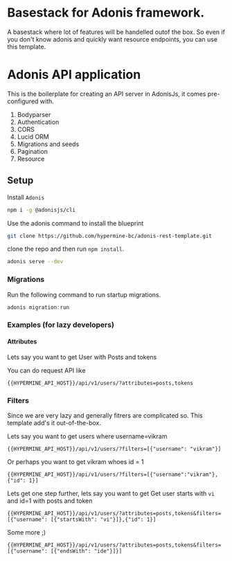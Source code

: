 # Basestack for Adonis framework.

A basestack where lot of features will be handelled outof the box.
So even if you don't know adonis and quickly want resource endpoints, you can use this template.

# Adonis API application

This is the boilerplate for creating an API server in AdonisJs, it comes pre-configured with.

1. Bodyparser
2. Authentication
3. CORS
4. Lucid ORM
5. Migrations and seeds
5. Pagination
5. Resource


## Setup
Install `Adonis`

```bash
npm i -g @adonisjs/cli
```

Use the adonis command to install the blueprint

```bash
git clone https://github.com/hypermine-bc/adonis-rest-template.git
```

clone the repo and then run `npm install`.

```bash
adonis serve --dev
```


### Migrations

Run the following command to run startup migrations.

```js
adonis migration:run
```

### Examples (for lazy developers)

#### Attributes
Lets say you want to get User with Posts and tokens

You can do request API like

```
{{HYPERMINE_API_HOST}}/api/v1/users/?attributes=posts,tokens
```

### Filters
Since we are very lazy and generally fitrers are complicated so.
This template add's it out-of-the-box.

Lets say you want to get users where username=vikram

```
{{HYPERMINE_API_HOST}}/api/v1/users/?filters=[{"username": "vikram"}]
```

Or perhaps you want to get vikram whoes id = 1

```
{{HYPERMINE_API_HOST}}/api/v1/users/?filters=[{"username":"vikram"},{"id": 1}]
```

Lets get one step further, lets say you want to get
Get user starts with `vi` and id=1 with posts and token

```
{{HYPERMINE_API_HOST}}/api/v1/users/?attributes=posts,tokens&filters=[{"username": [{"startsWith": "vi"}]},{"id": 1}]
```
Some more ;)

```
{{HYPERMINE_API_HOST}}/api/v1/users/?attributes=posts,tokens&filters=[{"username": [{"endsWith": "ide"}]}]
```